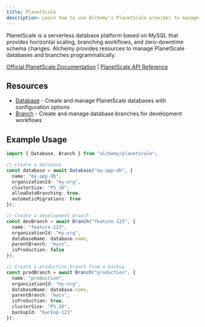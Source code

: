 ```yaml
---
title: PlanetScale
description: Learn how to use Alchemy's PlanetScale provider to manage serverless MySQL databases with branching workflows and zero-downtime schema changes.
---
```



PlanetScale is a serverless database platform based on MySQL that provides horizontal scaling, branching workflows, and zero-downtime schema changes. Alchemy provides resources to manage PlanetScale databases and branches programmatically.

[Official PlanetScale Documentation](https://planetscale.com/docs) | [PlanetScale API Reference](https://api-docs.planetscale.com/)

## Resources

- [Database](./database.md) - Create and manage PlanetScale databases with configuration options
- [Branch](./branch.md) - Create and manage database branches for development workflows

## Example Usage

```ts
import { Database, Branch } from "alchemy/planetscale";

// Create a database
const database = await Database("my-app-db", {
  name: "my-app-db",
  organizationId: "my-org",
  clusterSize: "PS_10",
  allowDataBranching: true,
  automaticMigrations: true
});

// Create a development branch
const devBranch = await Branch("feature-123", {
  name: "feature-123",
  organizationId: "my-org",
  databaseName: database.name,
  parentBranch: "main",
  isProduction: false
});

// Create a production branch from a backup
const prodBranch = await Branch("production", {
  name: "production",
  organizationId: "my-org", 
  databaseName: database.name,
  parentBranch: "main",
  isProduction: true,
  clusterSize: "PS_20",
  backupId: "backup-123"
});
```

